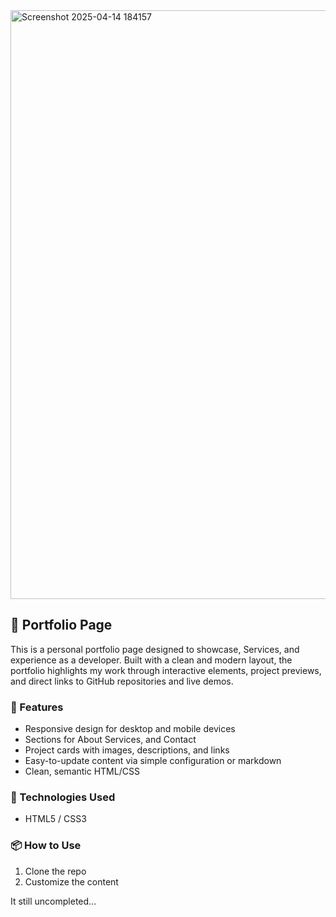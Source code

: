 <img width="942" alt="Screenshot 2025-04-14 184157" src="https://github.com/user-attachments/assets/d32e12f9-31d7-4bd0-b75a-9a17a54ade43" />

## 🧰 Portfolio Page

This is a personal portfolio page designed to showcase, Services, and experience as a developer. Built with a clean and modern layout, the portfolio highlights my work through interactive elements, project previews, and direct links to GitHub repositories and live demos.

### 🔧 Features

- Responsive design for desktop and mobile devices
- Sections for About Services, and Contact
- Project cards with images, descriptions, and links
- Easy-to-update content via simple configuration or markdown
- Clean, semantic HTML/CSS

### 🚀 Technologies Used

- HTML5 / CSS3 

### 📦 How to Use

1. Clone the repo
2. Customize the content&#x20;

It still uncompleted...
   


